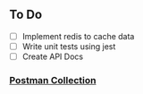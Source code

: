 ## To Do 

- [ ] Implement redis to cache data
- [ ] Write unit tests using  jest
- [ ] Create API Docs

### [Postman Collection ](Progress_Sync.postman_collection.json)
